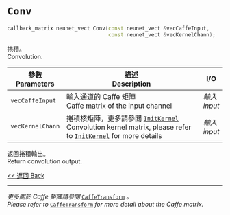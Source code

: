 # `Conv`

```c++
callback_matrix neunet_vect Conv(const neunet_vect &vecCaffeInput,
                                 const neunet_vect &vecKernelChann);
```

捲積。\
Convolution.

參數<br>Parameters|描述<br>Description|I/O
-|-|-
`vecCaffeInput`|輸入通道的 Caffe 矩陣<br>Caffe matrix of the input channel|*輸入<br>input*
`vecKernelChann`|捲積核矩陣，更多請參閲 [`InitKernel`](InitKernel.md)<br>Convolution kernel matrix, please refer to [`InitKernel`](InitKernel.md) for more details|*輸入<br>input*

返回捲積輸出。\
Return convolution output.

[<< 返回 Back](cover.md)

---

*更多關於 Caffe 矩陣請參閲* [`CaffeTransform`](CaffeTransform.md) *。*\
*Please refer to* [`CaffeTransform`](CaffeTransform.md) *for more detail about the Caffe matrix.*

